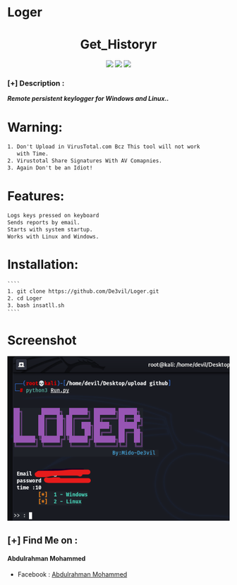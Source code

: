 # Loger


<h1 align="center">Get_Historyr</h1>
<p align="center">
  <img src="https://img.shields.io/badge/Author-mido--de3vil-orange">
  <img src="https://img.shields.io/badge/Open%20Source-Yes-cyan?style=flat-square">
  <img src="https://img.shields.io/badge/Written%20In-Python-blue?style=flat-square">
</p>



### [+] Description :

***Remote persistent keylogger for Windows and Linux..***


# Warning:
    1. Don't Upload in VirusTotal.com Bcz This tool will not work
       with Time.
    2. Virustotal Share Signatures With AV Comapnies.
    3. Again Don't be an Idiot!


# Features:
    
    Logs keys pressed on keyboard
    Sends reports by email.
    Starts with system startup.
    Works with Linux and Windows.


# Installation:
    ````
    1. git clone https://github.com/De3vil/Loger.git
    2. cd Loger
    3. bash insatll.sh
    ````
# Screenshot
![](https://github.com/De3vil/Loger/blob/main/Screenshot%20.png)

    
 ## [+] Find Me on :
<h4> Abdulrahman Mohammed </h4>
<ul>
   <li>Facebook  : <a href="https://www.facebook.com/De3vil.3/">Abdulrahman Mohammed</a></li>
</ul>


